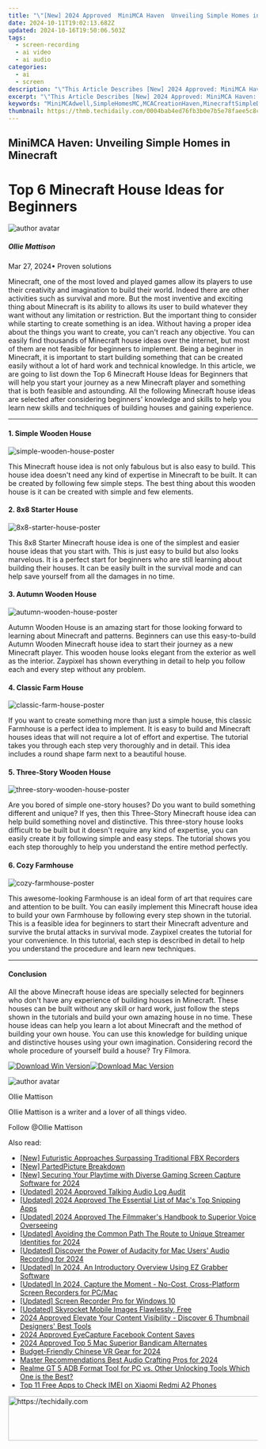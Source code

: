 ```yaml
---
title: "\"[New] 2024 Approved  MiniMCA Haven  Unveiling Simple Homes in Minecraft\""
date: 2024-10-11T19:02:13.682Z
updated: 2024-10-16T19:50:06.503Z
tags: 
  - screen-recording
  - ai video
  - ai audio
categories: 
  - ai
  - screen
description: "\"This Article Describes [New] 2024 Approved: MiniMCA Haven: Unveiling Simple Homes in Minecraft\""
excerpt: "\"This Article Describes [New] 2024 Approved: MiniMCA Haven: Unveiling Simple Homes in Minecraft\""
keywords: "MiniMCAdwell,SimpleHomesMC,MCACreationHaven,MinecraftSimpleDwellings,HavenMinecraftMini,MCASimpleDwells,HomesMCUnveil"
thumbnail: https://thmb.techidaily.com/0004bab4ed76fb3b0e7b5e78faee5c8cd34739a5594338591ba06831ec971383.jpg
---
```


## MiniMCA Haven: Unveiling Simple Homes in Minecraft

# Top 6 Minecraft House Ideas for Beginners

![author avatar](https://images.wondershare.com/filmora/article-images/ollie-mattison.jpg)

##### Ollie Mattison

 Mar 27, 2024• Proven solutions

Minecraft, one of the most loved and played games allow its players to use their creativity and imagination to build their world. Indeed there are other activities such as survival and more. But the most inventive and exciting thing about Minecraft is its ability to allows its user to build whatever they want without any limitation or restriction. But the important thing to consider while starting to create something is an idea. Without having a proper idea about the things you want to create, you can't reach any objective. You can easily find thousands of Minecraft house ideas over the internet, but most of them are not feasible for beginners to implement. Being a beginner in Minecraft, it is important to start building something that can be created easily without a lot of hard work and technical knowledge. In this article, we are going to list down the Top 6 Minecraft House Ideas for Beginners that will help you start your journey as a new Minecraft player and something that is both feasible and astounding. All the following Minecraft house ideas are selected after considering beginners' knowledge and skills to help you learn new skills and techniques of building houses and gaining experience.

---

#### 1\. Simple Wooden House

![simple-wooden-house-poster](https://images.wondershare.com/filmora/article-images/simple-wooden-house-poster.jpg)

This Minecraft house idea is not only fabulous but is also easy to build. This house idea doesn't need any kind of expertise in Minecraft to be built. It can be created by following few simple steps. The best thing about this wooden house is it can be created with simple and few elements.

#### 2\. 8x8 Starter House

![8x8-starter-house-poster](https://images.wondershare.com/filmora/article-images/8x8-starter-house-poster.jpg)

This 8x8 Starter Minecraft house idea is one of the simplest and easier house ideas that you start with. This is just easy to build but also looks marvelous. It is a perfect start for beginners who are still learning about building their houses. It can be easily built in the survival mode and can help save yourself from all the damages in no time.

#### 3\. Autumn Wooden House

![autumn-wooden-house-poster](https://images.wondershare.com/filmora/article-images/autumn-wooden-house-poster.jpg)

Autumn Wooden House is an amazing start for those looking forward to learning about Minecraft and patterns. Beginners can use this easy-to-build Autumn Wooden Minecraft house idea to start their journey as a new Minecraft player. This wooden house looks elegant from the exterior as well as the interior. Zaypixel has shown everything in detail to help you follow each and every step without any problem.

#### 4\. Classic Farm House

![classic-farm-house-poster](https://images.wondershare.com/filmora/article-images/classic-farm-house-poster.jpg)

If you want to create something more than just a simple house, this classic Farmhouse is a perfect idea to implement. It is easy to build and Minecraft houses ideas that will not require a lot of effort and expertise. The tutorial takes you through each step very thoroughly and in detail. This idea includes a round shape farm next to a beautiful house.

#### 5\. Three-Story Wooden House

![three-story-wooden-house-poster](https://images.wondershare.com/filmora/article-images/three-story-wooden-house-poster.jpg)

Are you bored of simple one-story houses? Do you want to build something different and unique? If yes, then this Three-Story Minecraft house idea can help build something novel and distinctive. This three-story house looks difficult to be built but it doesn't require any kind of expertise, you can easily create it by following simple and easy steps. The tutorial shows you each step thoroughly to help you understand the entire method perfectly.

#### 6\. Cozy Farmhouse

![cozy-farmhouse-poster](https://images.wondershare.com/filmora/article-images/cozy-farmhouse-poster.jpg)

This awesome-looking Farmhouse is an ideal form of art that requires care and attention to be built. You can easily implement this Minecraft house idea to build your own Farmhouse by following every step shown in the tutorial. This is a feasible idea for beginners to start their Minecraft adventure and survive the brutal attacks in survival mode. Zaypixel creates the tutorial for your convenience. In this tutorial, each step is described in detail to help you understand the procedure and learn new techniques.

---

#### Conclusion

All the above Minecraft house ideas are specially selected for beginners who don't have any experience of building houses in Minecraft. These houses can be built without any skill or hard work, just follow the steps shown in the tutorials and build your own amazing house in no time. These house ideas can help you learn a lot about Minecraft and the method of building your own house. You can use this knowledge for building unique and distinctive houses using your own imagination.
Considering record the whole procedure of yourself build a house? Try Filmora.

[![Download Win Version](https://images.wondershare.com/filmora/guide/download-btn-win.jpg)](https://tools.techidaily.com/wondershare/filmora/download/)[![Download Mac Version](https://images.wondershare.com/filmora/guide/download-btn-mac.jpg)](https://tools.techidaily.com/wondershare/filmora/download/)

![author avatar](https://images.wondershare.com/filmora/article-images/ollie-mattison.jpg)

Ollie Mattison

Ollie Mattison is a writer and a lover of all things video.

Follow @Ollie Mattison

<ins class="adsbygoogle"
      style="display:block"
      data-ad-client="ca-pub-7571918770474297"
      data-ad-slot="8358498916"
      data-ad-format="auto"
      data-full-width-responsive="true"></ins>

<span class="atpl-alsoreadstyle">Also read:</span>
<div><ul>
<li><a href="https://screen-activity-recording.techidaily.com/new-futuristic-approaches-surpassing-traditional-fbx-recorders/"><u>[New] Futuristic Approaches Surpassing Traditional FBX Recorders</u></a></li>
<li><a href="https://screen-activity-recording.techidaily.com/new-partedpicture-breakdown/"><u>[New] PartedPicture Breakdown</u></a></li>
<li><a href="https://video-capture.techidaily.com/new-securing-your-playtime-with-diverse-gaming-screen-capture-software-for-2024/"><u>[New] Securing Your Playtime with Diverse Gaming Screen Capture Software for 2024</u></a></li>
<li><a href="https://screen-activity-recording.techidaily.com/updated-2024-approved-talking-audio-log-audit/"><u>[Updated] 2024 Approved Talking Audio Log Audit</u></a></li>
<li><a href="https://screen-activity-recording.techidaily.com/updated-2024-approved-the-essential-list-of-macs-top-snipping-apps/"><u>[Updated] 2024 Approved The Essential List of Mac's Top Snipping Apps</u></a></li>
<li><a href="https://screen-activity-recording.techidaily.com/updated-2024-approved-the-filmmakers-handbook-to-superior-voice-overseeing/"><u>[Updated] 2024 Approved The Filmmaker's Handbook to Superior Voice Overseeing</u></a></li>
<li><a href="https://youtube-zero.techidaily.com/ed-avoiding-the-common-path-the-route-to-unique-streamer-identities-for-2024/"><u>[Updated] Avoiding the Common Path The Route to Unique Streamer Identities for 2024</u></a></li>
<li><a href="https://screen-activity-recording.techidaily.com/updated-discover-the-power-of-audacity-for-mac-users-audio-recording-for-2024/"><u>[Updated] Discover the Power of Audacity for Mac Users' Audio Recording for 2024</u></a></li>
<li><a href="https://screen-activity-recording.techidaily.com/updated-in-2024-an-introductory-overview-using-ez-grabber-software/"><u>[Updated] In 2024, An Introductory Overview Using EZ Grabber Software</u></a></li>
<li><a href="https://screen-activity-recording.techidaily.com/updated-in-2024-capture-the-moment-no-cost-cross-platform-screen-recorders-for-pcmac/"><u>[Updated] In 2024, Capture the Moment - No-Cost, Cross-Platform Screen Recorders for PC/Mac</u></a></li>
<li><a href="https://screen-activity-recording.techidaily.com/updated-screen-recorder-pro-for-windows-10/"><u>[Updated] Screen Recorder Pro for Windows 10</u></a></li>
<li><a href="https://extra-guidance.techidaily.com/updated-skyrocket-mobile-images-flawlessly-free/"><u>[Updated] Skyrocket Mobile Images Flawlessly, Free</u></a></li>
<li><a href="https://youtube-webster.techidaily.com/approved-elevate-your-content-visibility-discover-6-thumbnail-designers-best-tools/"><u>2024 Approved Elevate Your Content Visibility - Discover 6 Thumbnail Designers' Best Tools</u></a></li>
<li><a href="https://facebook-video-recording.techidaily.com/2024-approved-eyecapture-facebook-content-saves/"><u>2024 Approved EyeCapture Facebook Content Saves</u></a></li>
<li><a href="https://visual-screen-recording.techidaily.com/2024-approved-top-5-mac-superior-bandicam-alternates/"><u>2024 Approved Top 5 Mac Superior Bandicam Alternates</u></a></li>
<li><a href="https://extra-lessons.techidaily.com/budget-friendly-chinese-vr-gear-for-2024/"><u>Budget-Friendly Chinese VR Gear for 2024</u></a></li>
<li><a href="https://fox-cloud.techidaily.com/master-recommendations-best-audio-crafting-pros-for-2024/"><u>Master Recommendations Best Audio Crafting Pros for 2024</u></a></li>
<li><a href="https://bypass-frp.techidaily.com/realme-gt-5-adb-format-tool-for-pc-vs-other-unlocking-tools-which-one-is-the-best-by-drfone-android/"><u>Realme GT 5 ADB Format Tool for PC vs. Other Unlocking Tools Which One is the Best?</u></a></li>
<li><a href="https://sim-unlock.techidaily.com/top-11-free-apps-to-check-imei-on-xiaomi-redmi-a2-phones-by-drfone-android/"><u>Top 11 Free Apps to Check IMEI on Xiaomi Redmi A2 Phones</u></a></li>
</ul></div>

<!-- affiliate ads begin -->
<a href="https://aligracehair.sjv.io/c/5597632/2027181/19272" target="_top" id="2027181">
  <img src="//a.impactradius-go.com/display-ad/19272-2027181" border="0" alt="https://techidaily.com" width="728" height="90"/>
</a>
<img height="0" width="0" src="https://aligracehair.sjv.io/i/5597632/2027181/19272" style="position:absolute;visibility:hidden;" border="0" />
<!-- affiliate ads end -->


